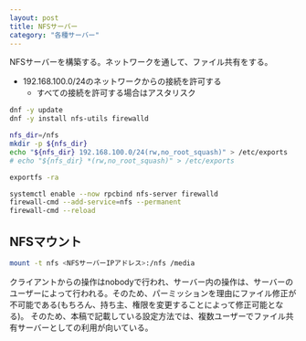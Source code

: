 ```yaml
---
layout: post
title: NFSサーバー
category: "各種サーバー"
---
```


NFSサーバーを構築する。ネットワークを通して、ファイル共有をする。

- 192.168.100.0/24のネットワークからの接続を許可する
  - すべての接続を許可する場合はアスタリスク

```sh
dnf -y update
dnf -y install nfs-utils firewalld

nfs_dir=/nfs
mkdir -p ${nfs_dir}
echo "${nfs_dir} 192.168.100.0/24(rw,no_root_squash)" > /etc/exports
# echo "${nfs_dir} *(rw,no_root_squash)" > /etc/exports

exportfs -ra

systemctl enable --now rpcbind nfs-server firewalld
firewall-cmd --add-service=nfs --permanent
firewall-cmd --reload
```

## NFSマウント

```sh
mount -t nfs <NFSサーバーIPアドレス>:/nfs /media
```

クライアントからの操作はnobodyで行われ、サーバー内の操作は、サーバーのユーザーによって行われる。そのため、パーミッションを理由にファイル修正が不可能である(もちろん、持ち主、権限を変更することによって修正可能となる)。
そのため、本稿で記載している設定方法では、複数ユーザーでファイル共有サーバーとしての利用が向いている。
